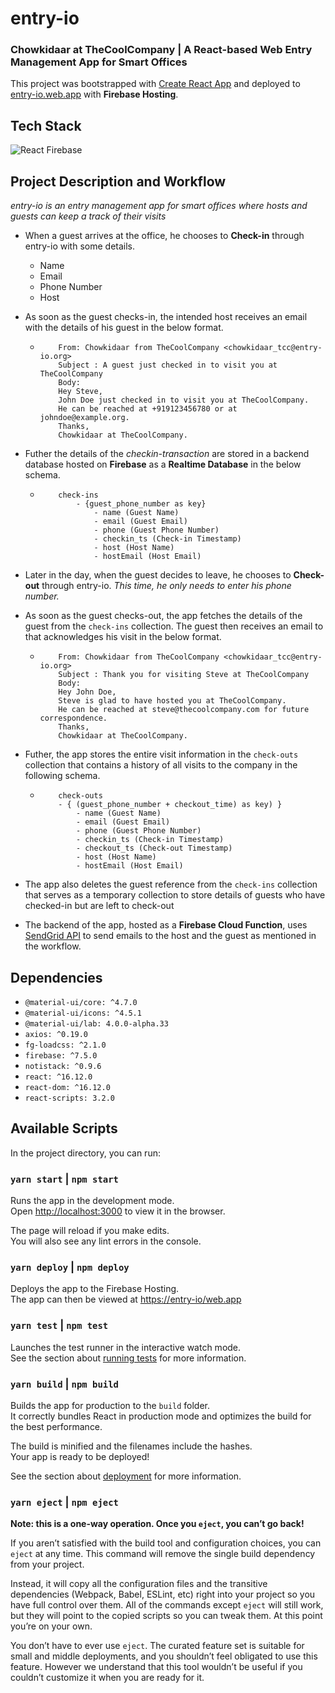 # entry-io

### Chowkidaar at TheCoolCompany | A React-based Web Entry Management App for Smart Offices

This project was bootstrapped with [Create React App](https://github.com/facebook/create-react-app) and deployed to [entry-io.web.app](https://entry-io.web.app) with **Firebase Hosting**.

## Tech Stack

![React Firebase](https://miro.medium.com/max/3000/1*ytMIcp6uu6UIZpApG1LFYg.png)

## Project Description and Workflow

_entry-io is an entry management app for smart offices where hosts and guests can keep a track of their visits_

- When a guest arrives at the office, he chooses to **Check-in** through entry-io with some details.
  - Name
  - Email
  - Phone Number
  - Host
- As soon as the guest checks-in, the intended host receives an email with the details of his guest in the below format.
  - ```
        From: Chowkidaar from TheCoolCompany <chowkidaar_tcc@entry-io.org>
        Subject : A guest just checked in to visit you at TheCoolCompany
        Body:
        Hey Steve,
        John Doe just checked in to visit you at TheCoolCompany.
        He can be reached at +919123456780 or at johndoe@example.org.
        Thanks,
        Chowkidaar at TheCoolCompany.
    ```
- Futher the details of the _checkin-transaction_ are stored in a backend database hosted on **Firebase** as a **Realtime Database** in the below schema.
  - ```
        check-ins
            - {guest_phone_number as key}
                - name (Guest Name)
                - email (Guest Email)
                - phone (Guest Phone Number)
                - checkin_ts (Check-in Timestamp)
                - host (Host Name)
                - hostEmail (Host Email)
    ```
- Later in the day, when the guest decides to leave, he chooses to **Check-out** through entry-io. _This time, he only needs to enter his phone number._
- As soon as the guest checks-out, the app fetches the details of the guest from the `check-ins` collection. The guest then receives an email to that acknowledges his visit in the below format.
  - ```
        From: Chowkidaar from TheCoolCompany <chowkidaar_tcc@entry-io.org>
        Subject : Thank you for visiting Steve at TheCoolCompany
        Body:
        Hey John Doe,
        Steve is glad to have hosted you at TheCoolCompany.
        He can be reached at steve@thecoolcompany.com for future correspondence.
        Thanks,
        Chowkidaar at TheCoolCompany.
    ```
- Futher, the app stores the entire visit information in the `check-outs` collection that contains a history of all visits to the company in the following schema.
  - ```
        check-outs
        - { (guest_phone_number + checkout_time) as key) }
            - name (Guest Name)
            - email (Guest Email)
            - phone (Guest Phone Number)
            - checkin_ts (Check-in Timestamp)
            - checkout_ts (Check-out Timestamp)
            - host (Host Name)
            - hostEmail (Host Email)
    ```
- The app also deletes the guest reference from the `check-ins` collection that serves as a temporary collection to store details of guests who have checked-in but are left to check-out

- The backend of the app, hosted as a **Firebase Cloud Function**, uses [SendGrid API](https://sendgrid.com/docs/API_Reference/index.html) to send emails to the host and the guest as mentioned in the workflow.

## Dependencies

- `@material-ui/core: ^4.7.0`
- `@material-ui/icons: ^4.5.1`
- `@material-ui/lab: 4.0.0-alpha.33`
- `axios: ^0.19.0`
- `fg-loadcss: ^2.1.0`
- `firebase: ^7.5.0`
- `notistack: ^0.9.6`
- `react: ^16.12.0`
- `react-dom: ^16.12.0`
- `react-scripts: 3.2.0`

## Available Scripts

In the project directory, you can run:

### `yarn start` | `npm start`

Runs the app in the development mode.<br />
Open [http://localhost:3000](http://localhost:3000) to view it in the browser.

The page will reload if you make edits.<br />
You will also see any lint errors in the console.

### `yarn deploy` | `npm deploy`

Deploys the app to the Firebase Hosting. <br /> The app can then be viewed at [https://entry-io/web.app](https://entry-io.web.app)

### `yarn test` | `npm test`

Launches the test runner in the interactive watch mode.<br />
See the section about [running tests](https://facebook.github.io/create-react-app/docs/running-tests) for more information.

### `yarn build` | `npm build`

Builds the app for production to the `build` folder.<br />
It correctly bundles React in production mode and optimizes the build for the best performance.

The build is minified and the filenames include the hashes.<br />
Your app is ready to be deployed!

See the section about [deployment](https://facebook.github.io/create-react-app/docs/deployment) for more information.

### `yarn eject` | `npm eject`

**Note: this is a one-way operation. Once you `eject`, you can’t go back!**

If you aren’t satisfied with the build tool and configuration choices, you can `eject` at any time. This command will remove the single build dependency from your project.

Instead, it will copy all the configuration files and the transitive dependencies (Webpack, Babel, ESLint, etc) right into your project so you have full control over them. All of the commands except `eject` will still work, but they will point to the copied scripts so you can tweak them. At this point you’re on your own.

You don’t have to ever use `eject`. The curated feature set is suitable for small and middle deployments, and you shouldn’t feel obligated to use this feature. However we understand that this tool wouldn’t be useful if you couldn’t customize it when you are ready for it.
